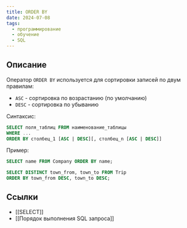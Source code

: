 ```yaml
---
title: ORDER BY
date: 2024-07-08
tags:
  - программирование
  - обучение
  - SQL
---
```


## Описание
Оператор `ORDER BY` используется для сортировки записей по двум правилам:
- `ASC` - сортировка по возрастанию (по умолчанию)
- `DESC` - сортировка по убыванию

Синтаксис:
```sql
SELECT поля_таблиц FROM наименование_таблицы
WHERE ...
ORDER BY столбец_1 [ASC | DESC][, столбец_n [ASC | DESC]]
```

Пример:
```sql
SELECT name FROM Company ORDER BY name;
```

```sql
SELECT DISTINCT town_from, town_to FROM Trip
ORDER BY town_from DESC, town_to DESC;
```

## Ссылки
- [[SELECT]]
- [[Порядок выполнения SQL запроса]]
